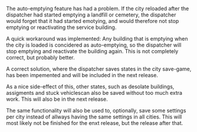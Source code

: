 ---
---
The auto-emptying feature has had a problem. If the city reloaded after the dispatcher had started emptying a landfill or cemetery, the dispatcher would forget that it had started emotying, and would therefore not stop emptying or reactivating the service building.

A quick workaround was implemented: Any building that is emptying when the city is loaded is concidered as auto-emptying, so the dispatcher will stop emptying and reactivate the building again. This is not completely correct, but probably better.

A correct solution, where the dispatcher saves states in the city save-game, has been impemented and will be included in the next release.

As a nice side-effect of this, other states, such as desolate buildings, assigments and stuck vehiclescan also be saved without too much extra work. This will also be in the next release.

The same functionality will also be used to, optionally, save some settings per city instead of allways having the same settings in all cities. This will most likely not be finished for the enxt release, but the release after that.